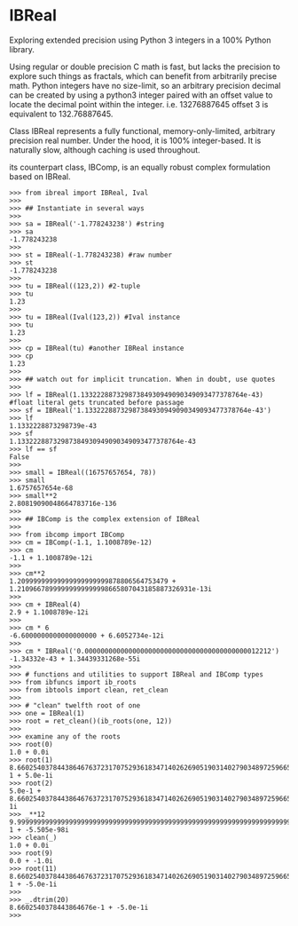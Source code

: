 # IBReal
Exploring extended precision using Python 3 integers in a 100% Python library. 

Using regular or double precision C math is fast, but lacks the precision to explore such things as fractals, 
which can benefit from arbitrarily precise math. Python integers have no size-limit, so an arbitrary precision 
decimal can be created by using a python3 integer paired with an offset value to locate the decimal point within 
the integer. i.e. 13276887645 offset 3 is equivalent to 132.76887645.

Class IBReal represents a fully functional, memory-only-limited, arbitrary precision real number. Under the hood,
it is 100% integer-based. It is naturally slow, although caching is used throughout.

its counterpart class, IBComp, is an equally robust complex formulation based on IBReal.

    >>> from ibreal import IBReal, Ival
    >>> 
    >>> ## Instantiate in several ways
    >>>
    >>> sa = IBReal('-1.778243238') #string
    >>> sa
    -1.778243238
    >>>
    >>> st = IBReal(-1.778243238) #raw number
    >>> st
    -1.778243238
    >>>
    >>> tu = IBReal((123,2)) #2-tuple
    >>> tu
    1.23
    >>> 
    >>> tu = IBReal(Ival(123,2)) #Ival instance
    >>> tu
    1.23
    >>> 
    >>> cp = IBReal(tu) #another IBReal instance
    >>> cp
    1.23
    >>> 
    >>> ## watch out for implicit truncation. When in doubt, use quotes
    >>> 
    >>> lf = IBReal(1.13322288732987384930949090349093477378764e-43) #float literal gets truncated before passage
    >>> sf = IBReal('1.13322288732987384930949090349093477378764e-43')
    >>> lf
    1.1332228873298739e-43
    >>> sf
    1.13322288732987384930949090349093477378764e-43
    >>> lf == sf
    False 
    >>>
    >>> small = IBReal((16757657654, 78))
    >>> small
    1.6757657654e-68
    >>> small**2
    2.80819090048664783716e-136
    >>>
    >>> ## IBComp is the complex extension of IBReal
    >>>
    >>> from ibcomp import IBComp
    >>> cm = IBComp(-1.1, 1.1008789e-12)
    >>> cm
    -1.1 + 1.1008789e-12i
    >>> 
    >>> cm**2
    1.20999999999999999999999878806564753479 + 1.21096678999999999999998665807043185887326931e-13i
    >>> 
    >>> cm + IBReal(4)
    2.9 + 1.1008789e-12i
    >>> 
    >>> cm * 6
    -6.6000000000000000000 + 6.6052734e-12i
    >>> 
    >>> cm * IBReal('0.00000000000000000000000000000000000000000012212')
    -1.34332e-43 + 1.34439331268e-55i
    >>>
    >>> # functions and utilities to support IBReal and IBComp types
    >>> from ibfuncs import ib_roots
    >>> from ibtools import clean, ret_clean
    >>>
    >>> # "clean" twelfth root of one
    >>> one = IBReal(1)
    >>> root = ret_clean()(ib_roots(one, 12))
    >>>
    >>> examine any of the roots
    >>> root(0)
    1.0 + 0.0i
    >>> root(1)
    8.660254037844386467637231707529361834714026269051903140279034897259665084544000185405730933786242898e-1 + 5.0e-1i
    >>> root(2)
    5.0e-1 + 8.660254037844386467637231707529361834714026269051903140279034897259665084544000185405730933786242787e-1i
    >>> _**12
    9.999999999999999999999999999999999999999999999999999999999999999999999999999999999999999999999999041e-1 + -5.505e-98i
    >>> clean(_)
    1.0 + 0.0i
    >>> root(9)
    0.0 + -1.0i
    >>> root(11)
    8.660254037844386467637231707529361834714026269051903140279034897259665084544000185405730933786242177e-1 + -5.0e-1i
    >>>
    >>> _.dtrim(20)
    8.6602540378443864676e-1 + -5.0e-1i
    >>> 
